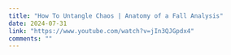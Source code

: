 ```yaml
---
title: "How To Untangle Chaos | Anatomy of a Fall Analysis"
date: 2024-07-31
link: "https://www.youtube.com/watch?v=jIn3QJGpdx4"
comments: ""
---
```


